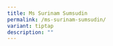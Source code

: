 ```yaml
---
title: Ms Surinam Sumsudin
permalink: /ms-surinam-sumsudin/
variant: tiptap
description: ""
---
```

